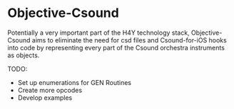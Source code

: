 Objective-Csound
================

Potentially a very important part of the H4Y technology stack, Objective-Csound aims to eliminate the need for csd files and Csound-for-iOS hooks into code by representing every part of the Csound orchestra instruments as objects.  

TODO:

* Set up enumerations for GEN Routines
* Create more opcodes
* Develop examples